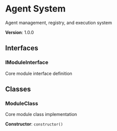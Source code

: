 # Agent System

Agent management, registry, and execution system

**Version**: 1.0.0

## Interfaces

### IModuleInterface

Core module interface definition

## Classes

### ModuleClass

Core module class implementation

**Constructor**: `constructor()`
